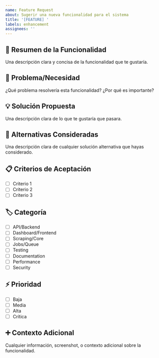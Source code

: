 ```yaml
---
name: Feature Request
about: Sugerir una nueva funcionalidad para el sistema
title: '[FEATURE] '
labels: enhancement
assignees: ''
---
```


## 🚀 Resumen de la Funcionalidad
Una descripción clara y concisa de la funcionalidad que te gustaría.

## 🎯 Problema/Necesidad
¿Qué problema resolvería esta funcionalidad? ¿Por qué es importante?

## 💡 Solución Propuesta
Una descripción clara de lo que te gustaría que pasara.

## 🔄 Alternativas Consideradas
Una descripción clara de cualquier solución alternativa que hayas considerado.

## 📋 Criterios de Aceptación
- [ ] Criterio 1
- [ ] Criterio 2
- [ ] Criterio 3

## 🏷️ Categoría
- [ ] API/Backend
- [ ] Dashboard/Frontend  
- [ ] Scraping/Core
- [ ] Jobs/Queue
- [ ] Testing
- [ ] Documentation
- [ ] Performance
- [ ] Security

## ⚡ Prioridad
- [ ] Baja
- [ ] Media
- [ ] Alta
- [ ] Crítica

## ➕ Contexto Adicional
Cualquier información, screenshot, o contexto adicional sobre la funcionalidad. 